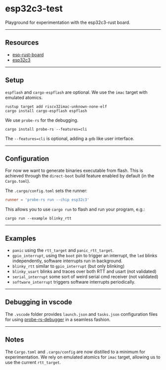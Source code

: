 # esp32c3-test

Playground for experimentation with the esp32c3-rust board.

---

## Resources

- [esp-rust-board](https://github.com/esp-rs/esp-rust-board)
- [esp32c3](https://www.espressif.com/sites/default/files/documentation/esp32-c3_technical_reference_manual_en.pdf)

---

## Setup

`espflash` and `cargo-espflash` are optional. We use the `imac` target with emulated atomics.

```shell
rustup target add riscv32imac-unknown-none-elf
cargo install cargo-espflash espflash
```

We use `probe-rs` for the debugging.

```shell
cargo install probe-rs --features=cli
```

The `--features=cli` is optional, adding a `gdb` like user interface.

---

## Configuration

For now we want to generate binaries executable from flash. This is achieved through the `direct-boot` build feature enabled by default (in the `Cargo.toml`).

The `.cargo/config.toml` sets the runner:

```toml
runner = 'probe-rs run --chip esp32c3'
```

This allows you to use `cargo run` to flash and run your program, e.g.:

```shell
cargo run --example blinky_rtt
```

---

## Examples

- `panic` using the `rtt_target` and `panic_rtt_target`.
- `gpio_interrupt`, using the `boot` pin to trigger an interrupt, the `led` blinks independently, software interrupts run in background.
- `blinky_rtt` similar to `gpio_interrupt` (but only blinking)
- `blinky_usart` blinks and traces over both RTT and usart (not validated)
- `serial_interrupt` some sort of weird serial cmd receiver (not validated)
- `software_interrupt` triggers software interrupts periodically.

---

## Debugging in vscode

The `.vscode` folder provides `launch.json` and `tasks.json` configuration files for using [probe-rs-debugger](https://probe.rs/docs/tools/vscode/) in a seamless fashion.

---

## Notes

The `Cargo.toml` and `.cargo/config` are now distilled to a minimum for experimentation. We rely on emulated atomics for `imac` target, allowing us to use the current `rtt_target`.

